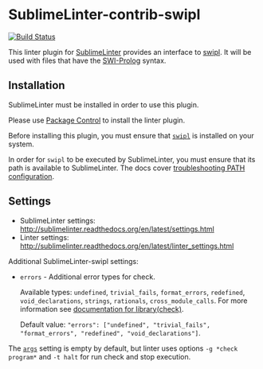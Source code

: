 SublimeLinter-contrib-swipl
================================

[![Build Status](https://travis-ci.org/SublimeLinter/SublimeLinter-contrib-swipl.svg?branch=master)](https://travis-ci.org/SublimeLinter/SublimeLinter-contrib-swipl)

This linter plugin for [SublimeLinter](https://github.com/SublimeLinter/SublimeLinter) provides an interface to [swipl](https://www.swi-prolog.org/). It will be used with files that have the [SWI-Prolog](https://packagecontrol.io/packages/Prolog) syntax.

## Installation
SublimeLinter must be installed in order to use this plugin.

Please use [Package Control](https://packagecontrol.io) to install the linter plugin.

Before installing this plugin, you must ensure that [`swipl`](https://www.swi-prolog.org/Download.html) is installed on your system.

In order for `swipl` to be executed by SublimeLinter, you must ensure that its path is available to SublimeLinter. The docs cover [troubleshooting PATH configuration](http://sublimelinter.readthedocs.io/en/latest/troubleshooting.html#finding-a-linter-executable).

## Settings
- SublimeLinter settings: http://sublimelinter.readthedocs.org/en/latest/settings.html
- Linter settings: http://sublimelinter.readthedocs.org/en/latest/linter_settings.html

Additional SublimeLinter-swipl settings:

* `errors` - Additional error types for check.
	
	Available types: `undefined`, `trivial_fails`, `format_errors`, `redefined`, `void_declarations`, `strings`, `rationals`, `cross_module_calls`. For more information see [documentation for library(check)](https://www.swi-prolog.org/pldoc/man?section=check).

	Default value: `"errors": ["undefined", "trivial_fails", "format_errors", "redefined", "void_declarations"]`.

The [`args`](http://www.sublimelinter.com/en/latest/linter_settings.html#args) setting is empty by default, but linter uses options `-g *check program*` and `-t halt` for run check and stop execution.
